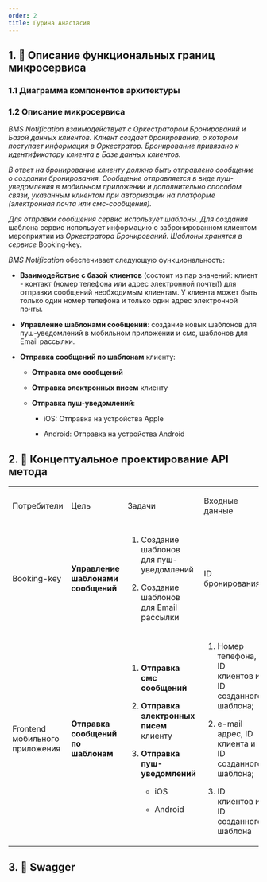 ```yaml
---
order: 2
title: Гурина Анастасия
---
```


## 1\. 📖 Описание функциональных границ микросервиса

### 1\.1 Диаграмма компонентов архитектуры

<mermaid path="./fio-proektirovanie-api-2.mermaid" width="780px" height="202px"/>

### 1\.2 Описание микросервиса

*BMS Notification взаимодействует с Оркестратором Бронирований и Базой данных клиентов. Клиент создает бронирование, о котором поступает информация в Оркестратор. Бронирование привязано к идентификатору клиента в Базе данных клиентов.*

*В ответ на бронирование клиенту должно быть отправлено сообщение о создании бронирования. Сообщение отправляется в виде пуш-уведомления в мобильном приложении и дополнительно способом связи, указанным клиентом при авторизации на платформе (электронная почта или смс-сообщения).*

*Для отправки сообщения сервис использует шаблоны. Для создания* шаблона сервис использует информацию о забронированном клиентом мероприятии из *Оркестратора Бронирований. Шаблоны хранятся в сервисе* Booking-key.

*BMS Notification* обеспечивает следующую функциональность:

-  **Взаимодействие с базой клиентов** (состоит из пар значений: клиент - контакт (номер телефона или адрес электронной почты)) для отправки сообщений необходимым клиентам. У клиента может быть только один номер телефона и только один адрес электронной почты.

-  **Управление** **шаблонами сообщений**: создание новых шаблонов для пуш-уведомлений в мобильном приложении и смс, шаблонов для Email рассылки.

-  **Отправка сообщений по шаблонам** клиенту:

   -  **Отправка смс сообщений**

   -  **Отправка электронных писем** клиенту

   -  **Отправка пуш-уведомлений**:

      -  iOS: Отправка на устройства Apple

      -  Android: Отправка на устройства Android

## 2\. 🧩 Концептуальное проектирование API метода

<table header="row">
<colgroup><col width="156"/><col width="156"/><col width="156"/><col width="192"/><col width="239"/></colgroup>
<tr>
<td>

Потребители

</td>
<td>

Цель

</td>
<td>

Задачи

</td>
<td>

Входные данные

</td>
<td>

Выходные данные

</td>
</tr>
<tr>
<td>

 Booking-key

</td>
<td>

**Управление** **шаблонами сообщений**

</td>
<td>

1. Создание  шаблонов для пуш-уведомлений

2. Создание  шаблонов для Email рассылки

</td>
<td>

ID бронирования



</td>
<td>

1. Шаблон успешно создан

</td>
</tr>
<tr>
<td>

Frontend мобильного приложения

</td>
<td>

**Отправка сообщений по шаблонам**

</td>
<td>

1. **Отправка смс сообщений**

2. **Отправка электронных писем** клиенту

3. **Отправка пуш-уведомлений**

   -  iOS

   -  Android

</td>
<td>

1. Номер телефона, ID клиентов и ID созданного шаблона;

2. e-mail адрес,  ID клиента и ID созданного шаблона;

3. ID клиентов и ID созданного шаблона

</td>
<td>

1. Сообщение успешно отправлено

2. Письмо успешно отправлено

3. Пуш уведомление успешно отправлено

</td>
</tr>
</table>



## 3\. 🤝 Swagger

<openapi src="./fio-proektirovanie-api-2.yaml" flag="true"/>

### 
